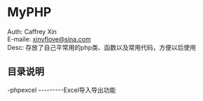 # MyPHP

Auth: Caffrey Xin<br>
E-maile: xinyflove@sina.com<br>
Desc: 存放了自己平常用的php类、函数以及常用代码，方便以后使用<br>

## 目录说明
-phpexcel      ---------Excel导入导出功能<br>
